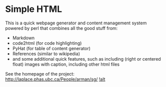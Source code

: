 Simple HTML
===========

This is a quick webpage generator and content management system 
powered by perl that combines all the good stuff from:
* Markdown
* code2html (for code highlighting)
* PyHat (for table of content generator)
* References (similar to wikipedia) 
* and some additional quick features, such as including 
(right or centered float) images with caption, including
other html files 

See the homepage of the project: <http://laplace.phas.ubc.ca/People/arman/sg/>
[!alt](https://github.com/rmanak/simplehtml/blob/master/img/screenshot.png)

